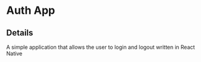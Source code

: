 # Auth App

## Details

A simple application that allows the user to login and logout written in React Native